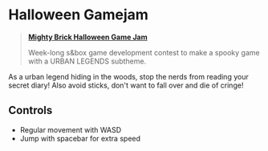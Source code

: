# Halloween Gamejam

> [**Mighty Brick Halloween Game Jam**](https://mighty-brick.github.io/)
>
> Week-long s&box game development contest to make a spooky game with a URBAN LEGENDS subtheme.

As a urban legend hiding in the woods, stop the nerds from reading your secret diary! Also avoid sticks, don't want to fall over and die of cringe!

## Controls
- Regular movement with WASD
- Jump with spacebar for extra speed

